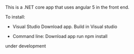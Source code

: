 This is a .NET core  app that uses angular 5  in the front end. 

To install:
- Visual Studio 
    Download app.
    Build in Visual studio
    
 - Command line:
    Download app
    run npm install

under development
